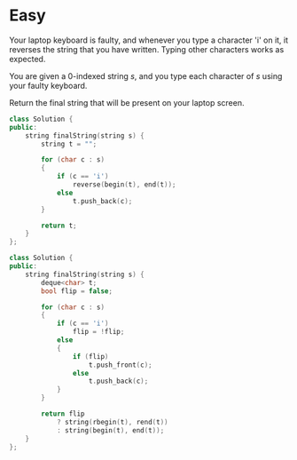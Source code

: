 # Easy

Your laptop keyboard is faulty, and whenever you type a character 'i' on it, it reverses the string that you have written. Typing other characters works as expected.

You are given a 0-indexed string $s$, and you type each character of $s$ using your faulty keyboard.

Return the final string that will be present on your laptop screen.

```cpp
class Solution {
public:
    string finalString(string s) {
        string t = "";

        for (char c : s)
        {
            if (c == 'i')
                reverse(begin(t), end(t));
            else
                t.push_back(c);
        }

        return t;
    }
};
```

```cpp
class Solution {
public:
    string finalString(string s) {
        deque<char> t;
        bool flip = false;

        for (char c : s)
        {
            if (c == 'i')
                flip = !flip;
            else
            {
                if (flip)
                    t.push_front(c);
                else
                    t.push_back(c);
            }
        }

        return flip 
            ? string(rbegin(t), rend(t)) 
            : string(begin(t), end(t));
    }
};
```
